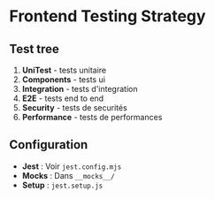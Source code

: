 # Frontend Testing Strategy

## Test tree
1. **UniTest** - tests unitaire
2. **Components** - tests ui
3. **Integration** - tests d'integration
4. **E2E** - tests end to end
5. **Security** - tests de securités
6. **Performance** - tests de performances

## Configuration
- **Jest** : Voir `jest.config.mjs`
- **Mocks** : Dans `__mocks__/`
- **Setup** : `jest.setup.js`
